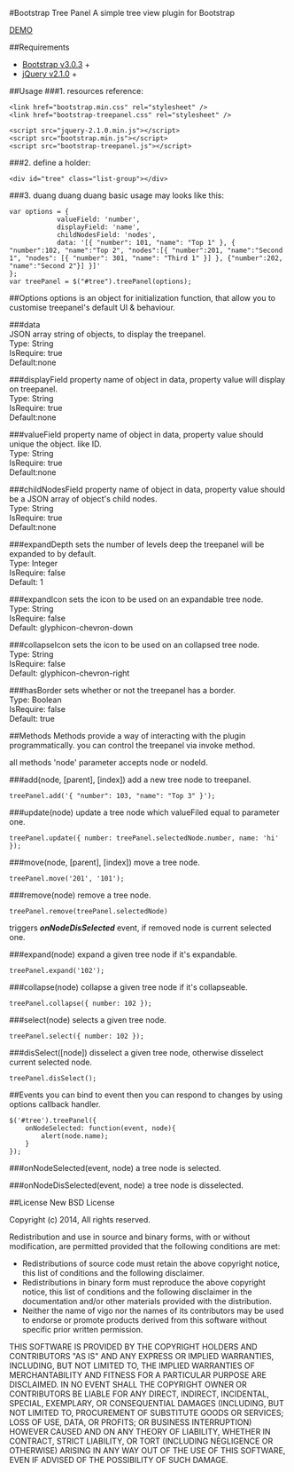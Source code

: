 #Bootstrap Tree Panel
A simple tree view plugin for Bootstrap

[DEMO](http://xzoth.github.io/bootstrap-treepanel/ "DEMO")

##Requirements
- [Bootstrap v3.0.3][1] +  
- [jQuery v2.1.0][2] +

##Usage
###1. resources reference:

    <link href="bootstrap.min.css" rel="stylesheet" />
    <link href="bootstrap-treepanel.css" rel="stylesheet" />

    <script src="jquery-2.1.0.min.js"></script>
    <script src="bootstrap.min.js"></script>
    <script src="bootstrap-treepanel.js"></script>


###2. define a holder: 


    <div id="tree" class="list-group"></div>

###3. duang duang duang
basic usage may looks like this:


	var options = {
                valueField: 'number',
                displayField: 'name',
                childNodesField: 'nodes',
                data: '[{ "number": 101, "name": "Top 1" }, { "number":102, "name":"Top 2", "nodes":[{ "number":201, "name":"Second 1", "nodes": [{ "number": 301, "name": "Third 1" }] }, {"number":202, "name":"Second 2"}] }]'
    };
	var treePanel = $("#tree").treePanel(options);


##Options
options is an object for initialization function, that allow you to customise treepanel's default UI & behaviour.

###data  
JSON array string of objects, to display the treepanel.  
Type: String  
IsRequire: true  
Default:none

###displayField
property name of object in data, property value will display on treepanel.    
Type: String     
IsRequire: true  
Default:none

###valueField
property name of object in data, property value should unique the object. like ID.     
Type: String      
IsRequire: true   
Default:none

###childNodesField
property name of object in data, property value should be a JSON array of object's child nodes.    
Type: String      
IsRequire: true   
Default:none

###expandDepth
sets the number of levels deep the treepanel will be expanded to by default.  
Type: Integer      
IsRequire: false   
Default: 1

###expandIcon
sets the icon to be used on an expandable tree node.  
Type: String      
IsRequire: false   
Default: glyphicon-chevron-down

###collapseIcon
sets the icon to be used on an collapsed tree node.  
Type: String      
IsRequire: false   
Default: glyphicon-chevron-right

###hasBorder
sets whether or not the treepanel has a border.  
Type: Boolean      
IsRequire: false   
Default: true


##Methods
Methods provide a way of interacting with the plugin programmatically. you can control the treepanel via invoke method. 

all methods 'node' parameter accepts node or nodeId.

###add(node, [parent], [index])
add a new tree node to treepanel.

    treePanel.add('{ "number": 103, "name": "Top 3" }');

###update(node)
update a tree node which valueFiled equal to parameter one.

    treePanel.update({ number: treePanel.selectedNode.number, name: 'hi' });

###move(node, [parent], [index])
move a tree node.

    treePanel.move('201', '101');

###remove(node)
remove a tree node.

    treePanel.remove(treePanel.selectedNode)
triggers ***onNodeDisSelected*** event, if removed node is current selected one.

###expand(node)
expand a given tree node if it's expandable.

    treePanel.expand('102');

###collapse(node)
collapse a given tree node if it's collapseable.

    treePanel.collapse({ number: 102 });


###select(node)
selects a given tree node.

    treePanel.select({ number: 102 });

###disSelect([node])
disselect a given tree node, otherwise disselect current selected node.

    treePanel.disSelect();


##Events
you can bind to event then you can respond to changes by using options callback handler.

    $('#tree').treePanel({
        onNodeSelected: function(event, node){
            alert(node.name);
        }
    });

###onNodeSelected(event, node)
a tree node is selected.

###onNodeDisSelected(event, node)
a tree node is disselected.



##License
New BSD License

Copyright (c) 2014, All rights reserved.  

Redistribution and use in source and binary forms, with or without modification, are permitted provided that the following conditions are met:  

- Redistributions of source code must retain the above copyright notice, this list of conditions and the following disclaimer.  
- Redistributions in binary form must reproduce the above copyright notice, this list of conditions and the following disclaimer in the documentation and/or other materials provided with the distribution.  
- Neither the name of vigo nor the names of its contributors may be used to endorse or promote products derived from this software without specific prior written permission.  

THIS SOFTWARE IS PROVIDED BY THE COPYRIGHT HOLDERS AND CONTRIBUTORS "AS IS" AND ANY EXPRESS OR IMPLIED WARRANTIES, INCLUDING, BUT NOT LIMITED TO, THE IMPLIED WARRANTIES OF MERCHANTABILITY AND FITNESS FOR A PARTICULAR PURPOSE ARE DISCLAIMED. IN NO EVENT SHALL THE COPYRIGHT OWNER OR CONTRIBUTORS BE LIABLE FOR ANY DIRECT, INDIRECT, INCIDENTAL, SPECIAL, EXEMPLARY, OR CONSEQUENTIAL DAMAGES (INCLUDING, BUT NOT LIMITED TO, PROCUREMENT OF SUBSTITUTE GOODS OR SERVICES; LOSS OF USE, DATA, OR PROFITS; OR BUSINESS INTERRUPTION) HOWEVER CAUSED AND ON ANY THEORY OF LIABILITY, WHETHER IN CONTRACT, STRICT LIABILITY, OR TORT (INCLUDING NEGLIGENCE OR OTHERWISE) ARISING IN ANY WAY OUT OF THE USE OF THIS SOFTWARE, EVEN IF ADVISED OF THE POSSIBILITY OF SUCH DAMAGE.







[1]: http://getbootstrap.com
[2]: https://jQuery.org